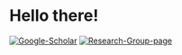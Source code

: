 # Hello there!

[![Google-Scholar](https://img.shields.io/badge/Google-Scholar-blue)](https://scholar.google.cz/citations?user=B17ctZQAAAAJ&hl=cs)
[![Research-Group-page](https://img.shields.io/badge/Research-Group-page-blue)](https://www.catrin.com/research-groups/biodiversity-and-molecular-evolution/)
